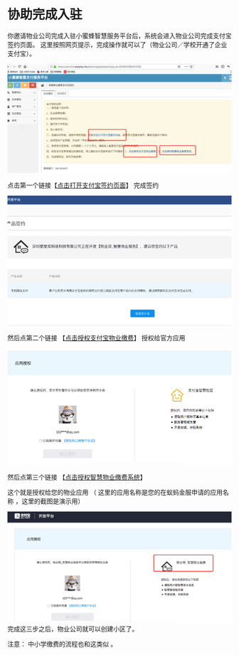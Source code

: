 # 协助完成入驻

你邀请物业公司完成入驻小蜜蜂智慧服务平台后，系统会进入物业公司完成支付宝签约页面。  这里按照网页提示，完成操作就可以了（物业公司／学校开通了企业支付宝）。

![](/assets/import52.png)

点击第一个链接【[点击打开支付宝签约页面](https://b.alipay.com/settling/index.htm?appId=2018041960012183)】  完成签约

![](/assets/import54.png)

然后点第二个链接 【[点击授权支付宝物业缴费](https://openauth.alipay.com/oauth2/appToAppAuth.htm?app_id=2016062101539321&redirect_uri=https%3a%2f%2falivemng.alipay-eco.com%2fcpmerchantmng-web-home%2fsecondauth%2fauthcode)】 授权给官方应用

![](/assets/import59.png)

然后点第三个链接 【[点击授权智慧物业缴费系统](https://openauth.alipay.com/oauth2/appToAppAuth.htm?app_id=2018041960012183&redirect_uri=https%3A%2F%2Fservice.boxphp.me%2Fadmin%2Fhome%2Fauth)】

这个就是授权给您的物业应用 （ 这里的应用名称是您的在蚁蚂金服申请的应用名称 ，这里的截图是演示用）

![](/assets/import60.png)完成这三步之后，物业公司就可以创建小区了。



注意： 中小学缴费的流程也和这类似 。 


